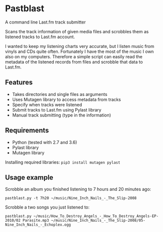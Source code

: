 # Pastblast

A command line Last.fm track submitter

Scans the track information of given media files and scrobbles them as listened
tracks to Last.fm account.

I wanted to keep my listening charts very accurate, but I listen music from
vinyls and CDs quite often. Fortunately I have the most of the music I own also
on my computers. Therefore a simple script can easily read the metadata of the
listened records from files and scrobble that data to Last.fm.

## Features

* Takes directories and single files as arguments
* Uses Mutagen library to access metadata from tracks
* Specify when tracks were listened
* Submit tracks to Last.fm using Pylast library
* Manual track submitting (type in the information)

## Requirements

* Python (tested with 2.7 and 3.6)
* Pylast library
* Mutagen library

Installing required libraries: `pip3 install mutagen pylast`

## Usage example

Scrobble an album you finished listening to 7 hours and 20 minutes ago:

`pastblast.py -t 7h20 ~/music/Nine_Inch_Nails_-_The_Slip-2008`

Scrobble a two songs you just listened to:

`pastblast.py ~/music/How_To_Destroy_Angels_-_How_To_Destroy_Angels-EP-2010/02 Parasite.mp3 ~/music/Nine_Inch_Nails_-_The_Slip-2008/05-Nine_Inch_Nails_-_Echoplex.ogg`
